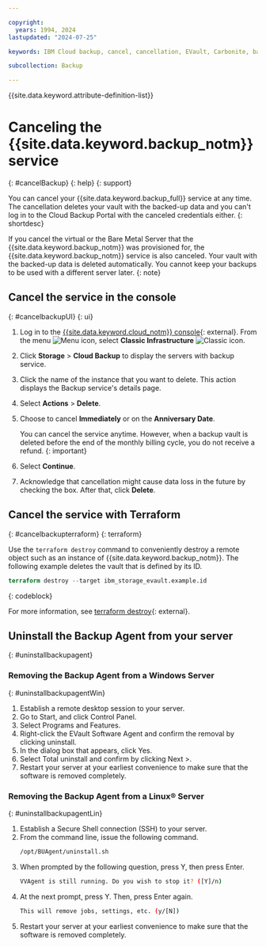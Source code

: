 ```yaml
---

copyright:
  years: 1994, 2024
lastupdated: "2024-07-25"

keywords: IBM Cloud backup, cancel, cancellation, EVault, Carbonite, backup

subcollection: Backup

---
```

{{site.data.keyword.attribute-definition-list}}

# Canceling the {{site.data.keyword.backup_notm}} service
{: #cancelBackup}
{: help}
{: support}

You can cancel your {{site.data.keyword.backup_full}} service at any time. The cancellation deletes your vault with the backed-up data and you can't log in to the Cloud Backup Portal with the canceled credentials either.
{: shortdesc}

If you cancel the virtual or the Bare Metal Server that the {{site.data.keyword.backup_notm}} was provisioned for, the {{site.data.keyword.backup_notm}} service is also canceled. Your vault with the backed-up data is deleted automatically. You cannot keep your backups to be used with a different server later.
{: note}

## Cancel the service in the console
{: #cancelbackupUI}
{: ui}

1. Log in to the [{{site.data.keyword.cloud_notm}} console](/login){: external}. From the menu ![Menu icon](../icons/icon_hamburger.svg "Menu"), select **Classic Infrastructure** ![Classic icon](../icons/classic.svg "Classic").
1. Click **Storage** > **Cloud Backup** to display the servers with backup service.
1. Click the name of the instance that you want to delete. This action displays the Backup service's details page.
1. Select **Actions** > **Delete**.
1. Choose to cancel **Immediately** or on the **Anniversary Date**.

   You can cancel the service anytime. However, when a backup vault is deleted before the end of the monthly billing cycle, you do not receive a refund.
   {: important}

1. Select **Continue**.
1. Acknowledge that cancellation might cause data loss in the future by checking the box. After that, click **Delete**.

## Cancel the service with Terraform
{: #cancelbackupterraform}
{: terraform}

Use the `terraform destroy` command to conveniently destroy a remote object such as an instance of {{site.data.keyword.backup_notm}}. The following example deletes the vault that is defined by its ID.

```terraform
terraform destroy --target ibm_storage_evault.example.id
```
{: codeblock}

For more information, see [terraform destroy](https://developer.hashicorp.com/terraform/cli/commands/destroy){: external}.

## Uninstall the Backup Agent from your server
{: #uninstallbackupagent}

### Removing the Backup Agent from a Windows Server
{: #uninstallbackupagentWin}

1. Establish a remote desktop session to your server.
2. Go to Start, and click Control Panel.
3. Select Programs and Features.
4. Right-click the EVault Software Agent and confirm the removal by clicking uninstall.
5. In the dialog box that appears, click Yes.
6. Select Total uninstall and confirm by clicking Next >.
7. Restart your server at your earliest convenience to make sure that the software is removed completely.

### Removing the Backup Agent from a Linux&reg; Server
{: #uninstallbackupagentLin}

1. Establish a Secure Shell connection (SSH) to your server.
2. From the command line, issue the following command.
    ```sh
    /opt/BUAgent/uninstall.sh
    ```
3. When prompted by the following question, press Y, then press Enter.
    ```sh
    VVAgent is still running. Do you wish to stop it? ([Y]/n)
    ```
4. At the next prompt, press Y. Then, press Enter again.
    ```sh
    This will remove jobs, settings, etc. (y/[N])
    ```
5. Restart your server at your earliest convenience to make sure that the software is removed completely.
